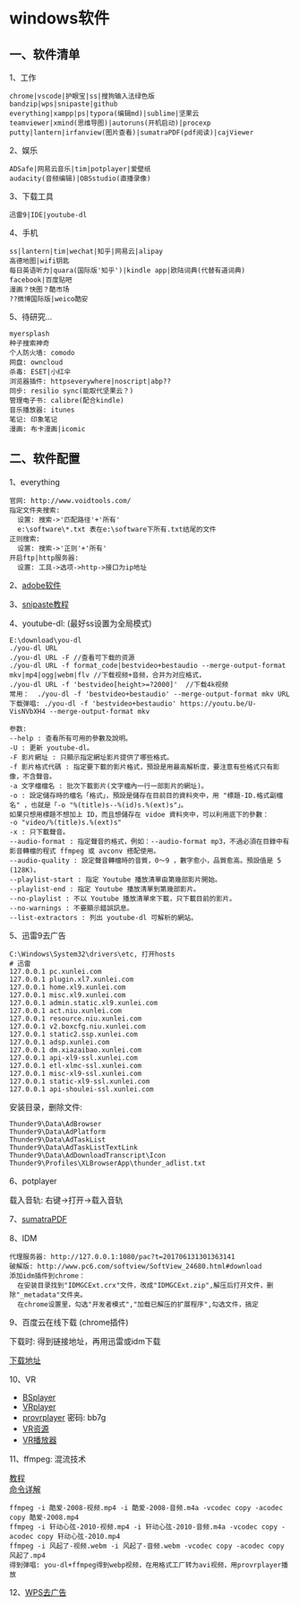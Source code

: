 <!-- 2017/5/30  -->

# windows软件

## 一、软件清单

1、工作

```shell
chrome|vscode|护眼宝|ss|搜狗输入法绿色版
bandzip|wps|snipaste|github
everything|xampp|ps|typora(编辑md)|sublime|坚果云
teamviewer|xmind(思维导图)|autoruns(开机启动)|procexp
putty|lantern|irfanview(图片查看)|sumatraPDF(pdf阅读)|cajViewer
```

2、娱乐

```shell
ADSafe|网易云音乐|tim|potplayer|爱壁纸
audacity(音频编辑)|OBSstudio(直播录像)
```

3、下载工具

```shell
迅雷9|IDE|youtube-dl
```

4、手机

```shell
ss|lantern|tim|wechat|知乎|网易云|alipay
高德地图|wifi钥匙
每日英语听力|quara(国际版'知乎')|kindle app|欧陆词典(代替有道词典)
facebook|百度贴吧
漫画？快图？酷市场
??微博国际版|weico酷安
```

5、待研究...

```shell
myersplash
种子搜索神奇
个人防火墙: comodo
网盘: owncloud
杀毒: ESET|小红伞
浏览器插件: httpseverywhere|noscript|abp??
同步: resilio sync(能取代坚果云？)
管理电子书: calibre(配合kindle)
音乐播放器: itunes
笔记: 印象笔记
漫画: 布卡漫画|icomic
```

## 二、软件配置

1、everything

```shell
官网: http://www.voidtools.com/
指定文件夹搜索: 
  设置: 搜索->'匹配路径'+'所有'
  e:\software\*.txt 表在e:\software下所有.txt结尾的文件
正则搜索:
  设置: 搜索->'正则'+'所有'
开启ftp|http服务器:
  设置: 工具->选项->http->接口为ip地址
```

2、[adobe软件](http://www.lookae.com/cc2017/)

3、[snipaste教程](https://docs.snipaste.com/#/zh-cn/getting-started)

4、youtube-dl: (最好ss设置为全局模式)

```shell
E:\download\you-dl
./you-dl URL
./you-dl URL -F //查看可下载的资源
./you-dl URL -f format_code|bestvideo+bestaudio --merge-output-format mkv|mp4|ogg|webm|flv //下载视频+音频，合并为对应格式，
./you-dl URL -f 'bestvideo[height>=?2000]'  //下载4k视频
常用：  ./you-dl -f 'bestvideo+bestaudio' --merge-output-format mkv URL 
下载弹唱: ./you-dl -f 'bestvideo+bestaudio' https://youtu.be/U-VisNVbXH4 --merge-output-format mkv

参数:
--help : 查看所有可用的參數及說明。
-U : 更新 youtube-dl。
-F 影片網址 : 只顯示指定網址影片提供了哪些格式。
-f 影片格式代碼 : 指定要下載的影片格式，預設是用最高解析度，要注意有些格式只有影像，不含聲音。
-a 文字檔檔名 : 批次下載影片(文字檔內一行一部影片的網址)。
-o : 設定儲存時的檔名「格式」，預設是儲存在目前目的資料夾中，用 "標題-ID.格式副檔名" ，也就是「-o "%(title)s--%(id)s.%(ext)s"」。
如果只想用標題不想加上 ID，而且想儲存在 vidoe 資料夾中，可以利用底下的參數：
-o "video/%(title)s.%(ext)s"
-x : 只下載聲音。
--audio-format : 指定聲音的格式，例如：--audio-format mp3，不過必須在目錄中有影音轉檔的程式 ffmpeg 或 avconv 搭配使用。
--audio-quality : 設定聲音轉檔時的音質，0～9 ，數字愈小，品質愈高。預設值是 5 (128K)。
--playlist-start : 指定 Youtube 播放清單由第幾部影片開始。
--playlist-end : 指定 Youtube 播放清單到第幾部影片。
--no-playlist : 不以 Youtube 播放清單來下載，只下載目前的影片。
--no-warnings : 不要顯示錯誤訊息。
--list-extractors : 列出 youtube-dl 可解析的網站。
```

5、迅雷9去广告

```shell
C:\Windows\System32\drivers\etc, 打开hosts
# 迅雷
127.0.0.1 pc.xunlei.com
127.0.0.1 plugin.xl7.xunlei.com
127.0.0.1 home.xl9.xunlei.com
127.0.0.1 misc.xl9.xunlei.com
127.0.0.1 admin.static.xl9.xunlei.com
127.0.0.1 act.niu.xunlei.com
127.0.0.1 resource.niu.xunlei.com
127.0.0.1 v2.boxcfg.niu.xunlei.com
127.0.0.1 static2.ssp.xunlei.com
127.0.0.1 adsp.xunlei.com
127.0.0.1 dm.xiazaibao.xunlei.com
127.0.0.1 api-xl9-ssl.xunlei.com
127.0.0.1 etl-xlmc-ssl.xunlei.com
127.0.0.1 misc-xl9-ssl.xunlei.com
127.0.0.1 static-xl9-ssl.xunlei.com
127.0.0.1 api-shoulei-ssl.xunlei.com
```

安装目录，删除文件:

```shell
Thunder9\Data\AdBrowser
Thunder9\Data\AdPlatform
Thunder9\Data\AdTaskList
Thunder9\Data\AdTaskListTextLink
Thunder9\Data\AdDownloadTranscript\Icon
Thunder9\Profiles\XLBrowserApp\thunder_adlist.txt
```

6、potplayer

载入音轨: 右键->打开->载入音轨

7、[sumatraPDF](https://www.sumatrapdfreader.org/download-free-pdf-viewer.html)

8、IDM

```shell
代理服务器: http://127.0.0.1:1080/pac?t=201706131301363141
破解版: http://www.pc6.com/softview/SoftView_24680.html#download
添加idm插件到chrome：
  在安装目录找到"IDMGCExt.crx"文件，改成"IDMGCExt.zip",解压后打开文件，删除"_metadata"文件夹。
  在chrome设置里，勾选"开发者模式","加载已解压的扩展程序",勾选文件，搞定
```

9、百度云在线下载 (chrome插件)

下载时: 得到链接地址，再用迅雷或idm下载

[下载地址](https://chrome.google.com/webstore/detail/%E7%99%BE%E5%BA%A6%E4%BA%91%E5%A4%A7%E6%96%87%E4%BB%B6%E4%B8%8B%E8%BD%BD%E7%A0%B4%E8%A7%A3/jnodfjpjimimdaikplcmpoknojongked?utm_source=chrome-app-launcher-info-dialog)

10、VR

- [BSplayer](http://bsplayer.com/bsplayer-chinese/download-free.html)
- [VRplayer](http://www.haosevr.com/4856.html#prettyphoto[group]/1/)
- [provrplayer](https://pan.baidu.com/s/1eRI5RNW) 密码: bb7g
- [VR资源](http://www.utovr.com/)
- [VR播放器](https://tieba.baidu.com/p/4559428852)

11、ffmpeg: 混流技术

[教程](http://blog.sina.com.cn/s/blog_4618a6280100vwux.html)</br>
[命令详解](http://blog.csdn.net/leixiaohua1020/article/details/12751349)

```shell
ffmpeg -i 酷爱-2008-视频.mp4 -i 酷爱-2008-音频.m4a -vcodec copy -acodec copy 酷爱-2008.mp4
ffmpeg -i 轩动心弦-2010-视频.mp4 -i 轩动心弦-2010-音频.m4a -vcodec copy -acodec copy 轩动心弦-2010.mp4
ffmpeg -i 风起了-视频.webm -i 风起了-音频.webm -vcodec copy -acodec copy 风起了.mp4
得到弹唱: you-dl+ffmpeg得到webp视频，在用格式工厂转为avi视频，用provrplayer播放
```

12、[WPS去广告](https://mopiaoyao.ctfile.com/dir/4187640-18229844-2c0b88/)
